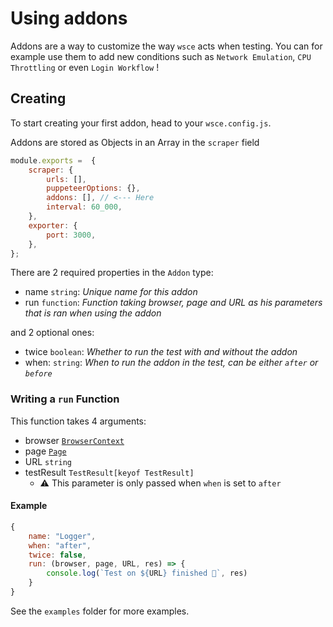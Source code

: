 # Using addons

Addons are a way to customize the way `wsce` acts when testing. You can for example use them to add new conditions such as `Network Emulation`, `CPU Throttling` or even `Login Workflow` !

## Creating
To start creating your first addon, head to your `wsce.config.js`.

Addons are stored as Objects in an Array in the `scraper` field

```js
module.exports =  {
    scraper: {
        urls: [],
        puppeteerOptions: {},
        addons: [], // <--- Here 
        interval: 60_000,
    },
    exporter: {
        port: 3000,
    },
};
```
There are 2 required properties in the `Addon` type:
- name `string`: _Unique name for this addon_
- run `function`: _Function taking browser, page and URL as his parameters that is ran when using the addon_

and 2 optional ones:
- twice `boolean`: _Whether to run the test with and without the addon_
- when: `string`: _When to run the addon in the test, can be either `after` or `before`_

### Writing a `run` Function

This function takes 4 arguments: 
- browser [`BrowserContext`](https://pptr.dev/#?product=Puppeteer&version=v13.0.1&show=api-class-browsercontext)
- page [`Page`](https://pptr.dev/#?product=Puppeteer&version=v13.0.1&show=api-class-page)
- URL `string`
- testResult `TestResult[keyof TestResult]`
    - :warning: This parameter is only passed when `when` is set to `after`


#### Example

```js
{
    name: "Logger",
    when: "after",
    twice: false,
    run: (browser, page, URL, res) => {
        console.log(`Test on ${URL} finished 🦄`, res)
    }
}
```

See the `examples` folder for more examples.
